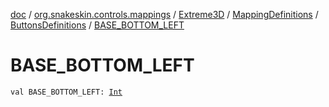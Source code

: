 [doc](../../../../index.md) / [org.snakeskin.controls.mappings](../../../index.md) / [Extreme3D](../../index.md) / [MappingDefinitions](../index.md) / [ButtonsDefinitions](index.md) / [BASE_BOTTOM_LEFT](./-b-a-s-e_-b-o-t-t-o-m_-l-e-f-t.md)

# BASE_BOTTOM_LEFT

`val BASE_BOTTOM_LEFT: `[`Int`](https://kotlinlang.org/api/latest/jvm/stdlib/kotlin/-int/index.html)